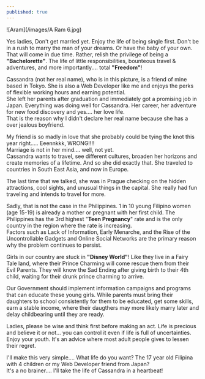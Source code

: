 ```yaml
---
published: true
---
```

![Aram](/images/A Ram 6.jpg)

Yes ladies, Don't get married yet. Enjoy the life of being single first. Don't be in a rush to marry the man of your dreams. Or have the baby of your own. That will come in due time.
Rather, relish the privilege of being a **"Bachelorette"**. The life of little responsibilities, bounteous travel & adventures, and more importantly.... total **"Freedom"**!

Cassandra (not her real name), who is in this picture, is a friend of mine based in Tokyo. She is also a Web Developer like me and enjoys the perks of flexible working hours and earning potential.   
She left her parents after graduation and immediately got a promising job in Japan. Everything was doing well for Cassandra. Her career, her adventure for new food discovery and yes.... her love life.   
That is the reason why I didn't declare her real name because she has a over jealous boyfriend. 

My friend is so madly in love that she probably could be tying the knot this year right..... Eeennkkk, WRONG!!!!   
Marriage is not in her mind.... well, not yet.   
Cassandra wants to travel, see different cultures, broaden her horizons and create memories of a lifetime. And so she did exactly that. She traveled to countries in South East Asia, and now in Europe. 

The last time that we talked, she was in Prague checking on the hidden attractions, cool sights, and unusual things in the capital. She really had fun traveling and intends to travel for more.

Sadly, that is not the case in the Philippines. 1 in 10 young Filipino women (age 15-19) is already a mother or pregnant with her first child. The Philippines has the 3rd highest "**Teen Pregnancy**" rate and is the only country in the region where the rate is increasing.   
Factors such as Lack of Information, Early Menarche, and the Rise of the Uncontrollable Gadgets and Online Social Networks are the primary reason why the problem continues to persist.

Girls in our country are stuck in **"Disney World"**! Like they live in a Fairy Tale land, where their Prince Charming will come rescue them from their Evil Parents. They will know the Sad Ending after giving birth to their 4th child, waiting for their drunk prince charming to arrive.

Our Government should implement information campaigns and programs that can educate these young girls. While parents must bring their daughters to school consistently for them to be educated, get some skills, earn a stable income, where their daugthers may more likely marry later and delay childbearing until they are ready.

Ladies, please be wise and think first before making an act. Life is precious and believe it or not... you can control it even if life is full of uncertainties.   
Enjoy your youth. It's an advice where most adult people gives to lessen their regret. 

I'll make this very simple.... What life do you want? The 17 year old Filipina with 4 children or my Web Developer friend from Japan?   
It's a no brainer.... I'll take the life of Cassandra in a heartbeat!